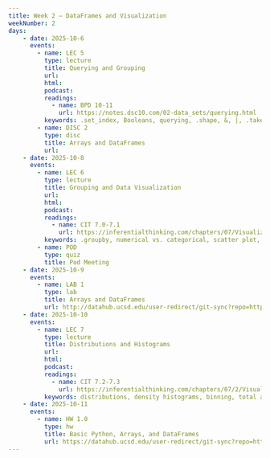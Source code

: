 ```yaml
---
title: Week 2 – DataFrames and Visualization
weekNumber: 2
days:
    - date: 2025-10-6
      events: 
        - name: LEC 5
          type: lecture
          title: Querying and Grouping
          url:
          html:
          podcast:
          readings:
            - name: BPD 10-11
              url: https://notes.dsc10.com/02-data_sets/querying.html
          keywords: .set_index, Booleans, querying, .shape, &, |, .take, .groupby, aggregation
        - name: DISC 2
          type: disc
          title: Arrays and DataFrames
          url:
    - date: 2025-10-8
      events: 
        - name: LEC 6
          type: lecture
          title: Grouping and Data Visualization
          url:
          html:
          podcast:
          readings:
            - name: CIT 7.0-7.1
              url: https://inferentialthinking.com/chapters/07/Visualization.html
          keywords: .groupby, numerical vs. categorical, scatter plot, line plot, bar chart
        - name: POD
          type: quiz
          title: Pod Meeting
    - date: 2025-10-9
      events:
        - name: LAB 1
          type: lab
          title: Arrays and DataFrames
          url: http://datahub.ucsd.edu/user-redirect/git-sync?repo=https://github.com/dsc-courses/dsc10-2025-fa&subPath=labs/lab1/lab1.ipynb
    - date: 2025-10-10
      events: 
        - name: LEC 7
          type: lecture
          title: Distributions and Histograms
          url:
          html:
          podcast:
          readings:
            - name: CIT 7.2-7.3
              url: https://inferentialthinking.com/chapters/07/2/Visualizing_Numerical_Distributions.html
          keywords: distributions, density histograms, binning, total area, overlaid plots
    - date: 2025-10-11
      events:
        - name: HW 1.0
          type: hw
          title: Basic Python, Arrays, and DataFrames
          url: https://datahub.ucsd.edu/user-redirect/git-sync?repo=https://github.com/dsc-courses/dsc10-2025-fa&subPath=homeworks/hw1/hw1.ipynb
---
```


